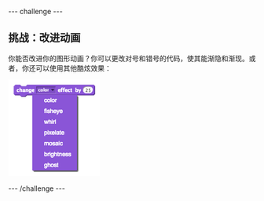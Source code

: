 --- challenge ---
## 挑战：改进动画
你能否改进你的图形动画？你可以更改对号和错号的代码，使其能渐隐和渐现。或者，你还可以使用其他酷炫效果：

![screenshot](images/brain-effects.png)




--- /challenge ---